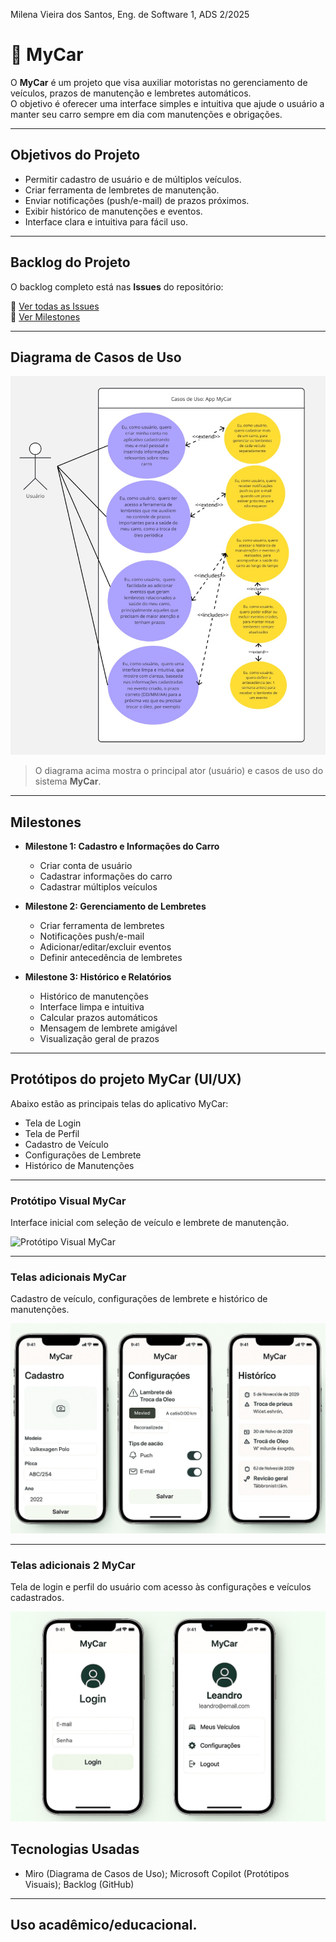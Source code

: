 Milena Vieira dos Santos, Eng. de Software 1, ADS 2/2025

# 🚗 MyCar

O **MyCar** é um projeto que visa auxiliar motoristas no gerenciamento de veículos, prazos de manutenção e lembretes automáticos.  
O objetivo é oferecer uma interface simples e intuitiva que ajude o usuário a manter seu carro sempre em dia com manutenções e obrigações.

---

## Objetivos do Projeto
- Permitir cadastro de usuário e de múltiplos veículos.
- Criar ferramenta de lembretes de manutenção.
- Enviar notificações (push/e-mail) de prazos próximos.
- Exibir histórico de manutenções e eventos.
- Interface clara e intuitiva para fácil uso.

---

## Backlog do Projeto
O backlog completo está nas **Issues** do repositório:

🔗 [Ver todas as Issues](../../issues)  
🔗 [Ver Milestones](../../milestones)

---

## Diagrama de Casos de Uso

![Diagrama de Casos de Uso](Use%20Case%20Diagram%20(1).jpg)


> O diagrama acima mostra o principal ator (usuário) e casos de uso do sistema **MyCar**.

---

## Milestones
- **Milestone 1: Cadastro e Informações do Carro**  
  - Criar conta de usuário  
  - Cadastrar informações do carro  
  - Cadastrar múltiplos veículos  

- **Milestone 2: Gerenciamento de Lembretes**  
  - Criar ferramenta de lembretes  
  - Notificações push/e-mail  
  - Adicionar/editar/excluir eventos  
  - Definir antecedência de lembretes  

- **Milestone 3: Histórico e Relatórios**  
  - Histórico de manutenções  
  - Interface limpa e intuitiva  
  - Calcular prazos automáticos  
  - Mensagem de lembrete amigável  
  - Visualização geral de prazos

---

## Protótipos do projeto MyCar (UI/UX)
Abaixo estão as principais telas do aplicativo MyCar:

- Tela de Login
- Tela de Perfil
- Cadastro de Veículo
- Configurações de Lembrete
- Histórico de Manutenções

---

### Protótipo Visual MyCar  
Interface inicial com seleção de veículo e lembrete de manutenção.

![Protótipo Visual MyCar](Protótipo%20Visual%20MyCar.jpg)

---

### Telas adicionais MyCar  
Cadastro de veículo, configurações de lembrete e histórico de manutenções.

![Telas adicionais MyCar](Telas%20adicionais%20MyCar.jpg)

---

### Telas adicionais 2 MyCar  
Tela de login e perfil do usuário com acesso às configurações e veículos cadastrados.

![Telas adicionais 2 MyCar](Telas%20adicionais%202%20MyCar.jpg)

## Tecnologias Usadas
- Miro (Diagrama de Casos de Uso); Microsoft Copilot (Protótipos Visuais); Backlog (GitHub)

---

## Uso acadêmico/educacional.  



